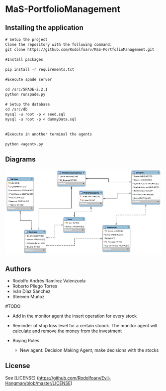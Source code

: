 # MaS-PortfolioManagement

## Installing the application
    # Setup the project
    Clone the repository with the following command:
    git clone https://github.com/Rodolfoarv/MaS-PortfolioManagement.git

    #Install packages

    pip install -r requirements.txt

    #Execute spade server

    cd /src/SPADE-2.2.1
    python runspade.py

    # Setup the database
    cd /src/db
    mysql -u root -p < seed.sql
    mysql -u root -p < dummyData.sql


    #Execute in another terminal the agents

    python <agent>.py

## Diagrams

![](https://github.com/Rodolfoarv/MaS-PortfolioManagement/blob/master/doc/img/PortafolioInversiones.png)

## Authors

- Rodolfo Andrés Ramírez Valenzuela
- Roberto Pliego Torres
- Iván Díaz Sánchez
- Steeven Muñoz

#TODO

- Add in the monitor agent the insert operation for every stock
- Reminder of stop loss level for a certain stoock. The monitor agent will calculate and remove the money from the investment

- Buying Rules
  - New agent: Decision Making Agent, make decisions with the stocks  

## License

See [LICENSE] (https://github.com/Rodolfoarv/Evil-Hangman/blob/master/LICENSE)
